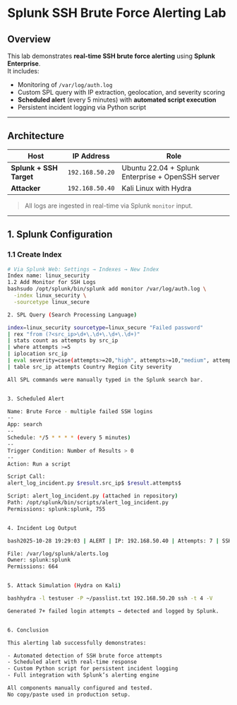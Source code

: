 # Splunk SSH Brute Force Alerting Lab

## Overview
This lab demonstrates **real-time SSH brute force alerting** using **Splunk Enterprise**.  
It includes:
- Monitoring of `/var/log/auth.log`
- Custom SPL query with IP extraction, geolocation, and severity scoring
- **Scheduled alert** (every 5 minutes) with **automated script execution**
- Persistent incident logging via Python script

---

## Architecture

| Host | IP Address | Role |
|------|------------|------|
| **Splunk + SSH Target** | `192.168.50.20` | Ubuntu 22.04 + Splunk Enterprise + OpenSSH server |
| **Attacker** | `192.168.50.40` | Kali Linux with Hydra |

> All logs are ingested in real-time via Splunk `monitor` input.

---

## 1. Splunk Configuration

### 1.1 Create Index
```bash
# Via Splunk Web: Settings → Indexes → New Index
Index name: linux_security
1.2 Add Monitor for SSH Logs
bashsudo /opt/splunk/bin/splunk add monitor /var/log/auth.log \
  -index linux_security \
  -sourcetype linux_secure

2. SPL Query (Search Processing Language)

index=linux_security sourcetype=linux_secure "Failed password"
| rex "from (?<src_ip>\d+\.\d+\.\d+\.\d+)"
| stats count as attempts by src_ip
| where attempts >=5
| iplocation src_ip
| eval severity=case(attempts>=20,"high", attempts>=10,"medium", attempts>=5,"low")
| table src_ip attempts Country Region City severity

All SPL commands were manually typed in the Splunk search bar.


3. Scheduled Alert

Name: Brute Force - multiple failed SSH logins
--
App: search
--
Schedule: */5 * * * * (every 5 minutes)
--
Trigger Condition: Number of Results > 0
--
Action: Run a script

Script Call:
alert_log_incident.py $result.src_ip$ $result.attempts$

Script: alert_log_incident.py (attached in repository)
Path: /opt/splunk/bin/scripts/alert_log_incident.py
Permissions: splunk:splunk, 755


4. Incident Log Output

bash2025-10-28 19:29:03 | ALERT | IP: 192.168.50.40 | Attempts: 7 | SSH Brute Force

File: /var/log/splunk/alerts.log
Owner: splunk:splunk
Permissions: 664


5. Attack Simulation (Hydra on Kali)

bashhydra -l testuser -P ~/passlist.txt 192.168.50.20 ssh -t 4 -V

Generated 7+ failed login attempts → detected and logged by Splunk.


6. Conclusion

This alerting lab successfully demonstrates:

- Automated detection of SSH brute force attempts
- Scheduled alert with real-time response
- Custom Python script for persistent incident logging
- Full integration with Splunk’s alerting engine

All components manually configured and tested.
No copy/paste used in production setup.
